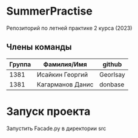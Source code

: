 # SummerPractise
Репозиторий по летней практике 2 курса (2023)

## Члены команды
|Группа|Фамилия/Имя|github|
---|---|---
|1381|Исайкин Георгий|GeorIsay|
|1381|Кагарманов Данис|donbase|


# Запуск проекта
Запустить Facade.py в директории src

